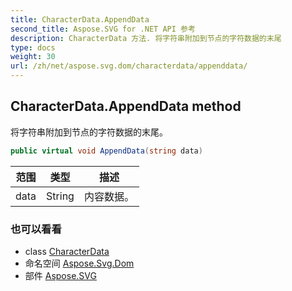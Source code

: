 ```yaml
---
title: CharacterData.AppendData
second_title: Aspose.SVG for .NET API 参考
description: CharacterData 方法. 将字符串附加到节点的字符数据的末尾
type: docs
weight: 30
url: /zh/net/aspose.svg.dom/characterdata/appenddata/
---
```

## CharacterData.AppendData method

将字符串附加到节点的字符数据的末尾。

```csharp
public virtual void AppendData(string data)
```

| 范围 | 类型 | 描述 |
| --- | --- | --- |
| data | String | 内容数据。 |

### 也可以看看

* class [CharacterData](../)
* 命名空间 [Aspose.Svg.Dom](../../characterdata/)
* 部件 [Aspose.SVG](../../../)



